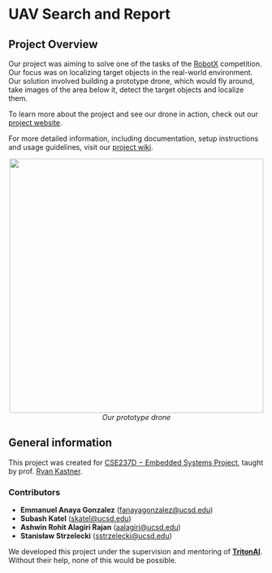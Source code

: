 # UAV Search and Report

## Project Overview

Our project was aiming to solve one of the tasks of the [RobotX](https://robotx.org/) competition. Our focus was on localizing target objects in the real-world environment. Our solution involved building a prototype drone, which would fly around, take images of the area below it, detect the target objects and localize them.

To learn more about the project and see our drone in action, check out our [project website](https://eanayag.com/uav-search/).

For more detailed information, including documentation, setup instructions and usage guidelines, visit our [project wiki](https://github.com/stasio6/RobotX/wiki).

<p align="center">
<img src="https://lh3.googleusercontent.com/d/1FWgt4oWt6HiuqTBCGszvz_uiNCBCvyRM" width="500"/><br>
<em>Our prototype drone</em>
</p>

## General information

This project was created for [CSE237D &#8722; Embedded Systems Project](https://kastner.ucsd.edu/ryan/cse-237d-embedded-system-design/), taught by prof. [Ryan Kastner](https://kastner.ucsd.edu/ryan/).

### Contributors

- **Emmanuel Anaya Gonzalez** (fanayagonzalez@ucsd.edu)
- **Subash Katel** (skatel@ucsd.edu)
- **Ashwin Rohit Alagiri Rajan** (aalagiri@ucsd.edu)
- **Stanisław Strzelecki** (sstrzelecki@ucsd.edu)

We developed this project under the supervision and mentoring of [**TritonAI**](https://tritonai.org/). Without their help, none of this would be possible.
